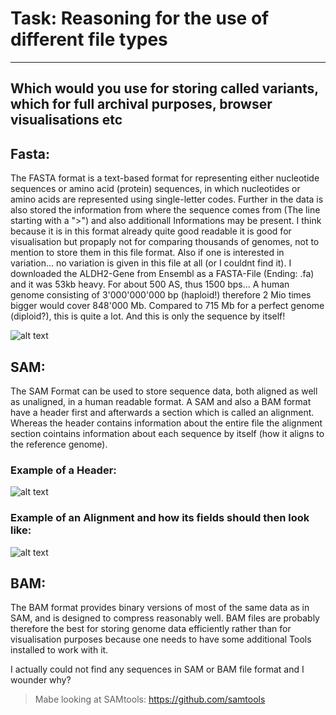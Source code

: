 # Task: Reasoning for the use of different file types
---
## Which would you use for storing called variants, which for full archival purposes, browser visualisations etc

## Fasta:
The FASTA format is a text-based format for representing either nucleotide sequences or amino acid (protein) sequences, in which nucleotides or amino acids are represented using single-letter codes. Further in the data is also stored the information from where the sequence comes from (The line starting with a ">") and also additionall Informations may be present.
I think because it is in this format already quite good readable it is good for visualisation but propaply not for comparing thousands of genomes, not to mention to store them in this file format. Also if one is interested in variation... no variation is given in this file at all (or I couldnt find it).
I downloaded the ALDH2-Gene from Ensembl as a FASTA-File (Ending: .fa) and it was 53kb heavy. For about 500 AS, thus 1500 bps... A human genome consisting of 3'000'000'000 bp (haploid!) therefore 2 Mio times bigger would cover 848'000 Mb. Compared to 715 Mb for a perfect genome (diploid?), this is quite a lot. And this is only the sequence by itself!

![alt text](https://github.com/compbiozurich/UZH-BIO392/blob/master/course-results/2020/Jerome-Sepin/FASTA_ALDH2.png)

## SAM:
The SAM Format can be used to store sequence data, both aligned as well as unaligned, in a human readable format.
A SAM and also a BAM format have a header first and afterwards a section which is called an alignment. Whereas the header contains information about the entire file the alignment section cointains information about each sequence by itself (how it aligns to the reference genome).

### Example of a Header:
![alt text](https://github.com/compbiozurich/UZH-BIO392/blob/master/course-results/2020/Jerome-Sepin/Header_Example.png)
### Example of an Alignment and how its fields should then look like:
![alt text](https://github.com/compbiozurich/UZH-BIO392/blob/master/course-results/2020/Jerome-Sepin/Alignment_Example.png)

## BAM:

The BAM format provides binary versions of most of the same data as in SAM, and is designed to compress reasonably well. BAM files are probably therefore the best for storing genome data efficiently rather than for visualisation purposes because one needs to have some additional Tools installed to work with it.

I actually could not find any sequences in SAM or BAM file format and I wounder why?

> Mabe looking at SAMtools: <https://github.com/samtools>
